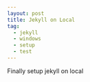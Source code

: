 ```yaml
---
layout: post
title: Jekyll on Local
tag:
  - jekyll
  - windows
  - setup
  - test
---
```


Finally setup jekyll on local